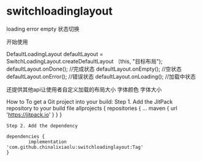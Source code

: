 # switchloadinglayout
loading error empty 状态切换

开始使用

DefaultLoadingLayout defaultLayout = SwitchLoadingLayout.createDefaultLayout （this, "目标布局");
defaultLayout.onDone(); //完成状态
defaultLayout.onEmpty(); //空状态
defaultLayout.onError();  //错误状态
defaultLayout.onLoading(); //加载中状态


还提供其他api让使用者自定义加载的布局大小 字体颜色 字体大小


How to
To get a Git project into your build:
    Step 1. Add the JitPack repository to your build file
       allprojects {
            repositories {
                ...
                maven { url 'https://jitpack.io' }
            }
        }
    
    Step 2. Add the dependency
    
    dependencies {
	        implementation 'com.github.chinalixiaolu:switchloadinglayout:Tag'
	}

